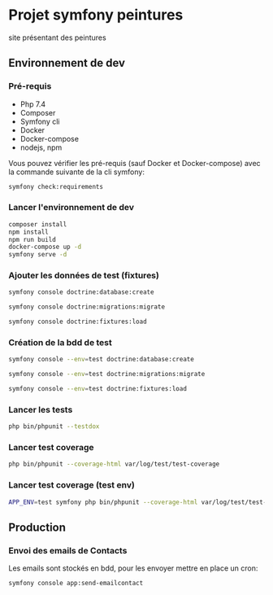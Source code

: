 # Projet symfony peintures

site présentant des peintures

## Environnement de dev

### Pré-requis

- Php 7.4
- Composer
- Symfony cli
- Docker
- Docker-compose
- nodejs, npm

Vous pouvez vérifier les pré-requis (sauf Docker et Docker-compose) avec la commande suivante de la cli symfony:

```bash
symfony check:requirements
```

### Lancer l'environnement de dev

```bash
composer install
npm install
npm run build
docker-compose up -d
symfony serve -d
```

### Ajouter les données de test (fixtures)

```bash
symfony console doctrine:database:create
```

```bash
symfony console doctrine:migrations:migrate
```

```bash
symfony console doctrine:fixtures:load
```

### Création de la bdd de test

```bash
symfony console --env=test doctrine:database:create
```

```bash
symfony console --env=test doctrine:migrations:migrate
```

```bash
symfony console --env=test doctrine:fixtures:load
```

### Lancer les tests

```bash
php bin/phpunit --testdox
```

### Lancer test coverage

```bash
php bin/phpunit --coverage-html var/log/test/test-coverage
```

### Lancer test coverage (test env)

```bash
APP_ENV=test symfony php bin/phpunit --coverage-html var/log/test/test-coverage
```

## Production

### Envoi des emails de Contacts

Les emails sont stockés en bdd, pour les envoyer mettre en place un cron:

```bash
symfony console app:send-emailcontact
```
